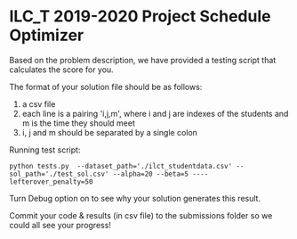 # ILC_T 2019-2020 Project Schedule Optimizer

Based on the problem description, we have provided a testing script that calculates the score for you.

The format of your solution file should be as follows:

1) a csv file 
2) each line is a pairing 'i,j,m', where i and j are indexes of the students and m is the time they should meet
3) i, j and m should be separated by a single colon 

Running test script:
```
python tests.py  --dataset_path='./ilct_studentdata.csv' --sol_path='./test_sol.csv' --alpha=20 --beta=5 ----lefterover_penalty=50
```

Turn Debug option on to see why your solution generates this result.

Commit your code & results (in csv file) to the submissions folder so we could all see your progress! 
